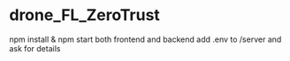 # drone_FL_ZeroTrust

npm install & npm start both frontend and backend
add .env to /server and ask for details
